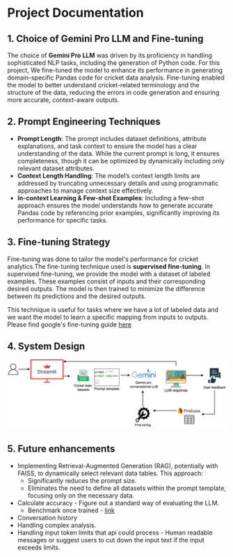 
# Project Documentation

## 1. Choice of Gemini Pro LLM and Fine-tuning

The choice of **Gemini Pro LLM** was driven by its proficiency in handling sophisticated NLP tasks, including the generation of Python code. For this project, We fine-tuned the model to enhance its performance in generating domain-specific Pandas code for cricket data analysis. Fine-tuning enabled the model to better understand cricket-related terminology and the structure of the data, reducing the errors in code generation and ensuring more accurate, context-aware outputs.

## 2. Prompt Engineering Techniques

- **Prompt Length**: The prompt includes dataset definitions, attribute explanations, and task context to ensure the model has a clear understanding of the data. While the current prompt is long, it ensures completeness, though it can be optimized by dynamically including only relevant dataset attributes.
- **Context Length Handling**: The model’s context length limits are addressed by truncating unnecessary details and using programmatic approaches to manage context size effectively.
- **In-context Learning & Few-shot Examples**: Including a few-shot approach ensures the model understands how to generate accurate Pandas code by referencing prior examples, significantly improving its performance for specific tasks.

## 3. Fine-tuning Strategy

Fine-tuning was done to tailor the model's performance for cricket analytics.The fine-tuning technique used is **supervised fine-tuning**. In supervised fine-tuning, we provide the model with a dataset of labeled examples. These examples consist of inputs and their corresponding desired outputs. The model is then trained to minimize the difference between its predictions and the desired outputs.

This technique is useful for tasks where we have a lot of labeled data and we want the model to learn a specific mapping from inputs to outputs. Please find google's fine-tuning guide [here](https://ai.google.dev/gemini-api/docs/model-tuning/tutorial?lang=python)

## 4. System Design

![Cricbot System Design](Documentation_content/system_design.jpg)

## 5. Future enhancements

- Implementing Retrieval-Augmented Generation (RAG), potentially with FAISS, to dynamically select relevant data tables. This approach:
  - Significantly reduces the prompt size.
  - Eliminates the need to define all datasets within the prompt template, focusing only on the necessary data.
- Calculate accuracy - Figure out a standard way of evaluating the LLM.
    - Benchmark once trained - [link](https://crfm.stanford.edu/helm/classic/latest/#/)
- Conversation history
- Handling complex analysis.
- Handling input token limits that api could process - Human readable messages or suggest users to cut down the input text if the input exceeds limits.
